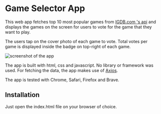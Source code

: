 # Game Selector App

This web app fetches top 10 most popular games from [IGDB.com 's api](https://igdb.github.io/api/examples/) and
displays the games on the screen for users to vote for the game that they want to play. 

The users tap on the cover photo of each game to vote. Total votes per game is displayed inside the badge on top-right of each game.

![screenshot of the app](https://github.com/alperkay/game-selector/blob/master/Screen%20Shot%202018-10-08%20at%2014.13.17.png)

The app is built with html, css and javascript. No library or framework was used. 
For fetching the data, the app makes use of [Axios](https://github.com/axios/axios). 

The app is tested with Chrome, Safari, Firefox and Brave. 

## Installation

Just open the index.html file on your browser of choice.

